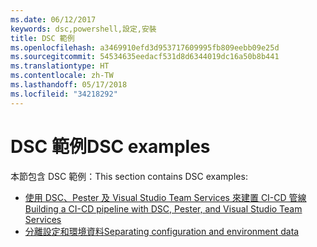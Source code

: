 ```yaml
---
ms.date: 06/12/2017
keywords: dsc,powershell,設定,安裝
title: DSC 範例
ms.openlocfilehash: a3469910efd3d953717609995fb809eebb09e25d
ms.sourcegitcommit: 54534635eedacf531d8d6344019dc16a50b8b441
ms.translationtype: HT
ms.contentlocale: zh-TW
ms.lasthandoff: 05/17/2018
ms.locfileid: "34218292"
---
```

# <a name="dsc-examples"></a><span data-ttu-id="b419b-103">DSC 範例</span><span class="sxs-lookup"><span data-stu-id="b419b-103">DSC examples</span></span>

<span data-ttu-id="b419b-104">本節包含 DSC 範例：</span><span class="sxs-lookup"><span data-stu-id="b419b-104">This section contains DSC examples:</span></span>

- [<span data-ttu-id="b419b-105">使用 DSC、Pester 及 Visual Studio Team Services 來建置 CI-CD 管線</span><span class="sxs-lookup"><span data-stu-id="b419b-105">Building a CI-CD pipeline with DSC, Pester, and Visual Studio Team Services</span></span>](dscCiCd.md)
- [<span data-ttu-id="b419b-106">分離設定和環境資料</span><span class="sxs-lookup"><span data-stu-id="b419b-106">Separating configuration and environment data</span></span>](separatingEnvData.md)
